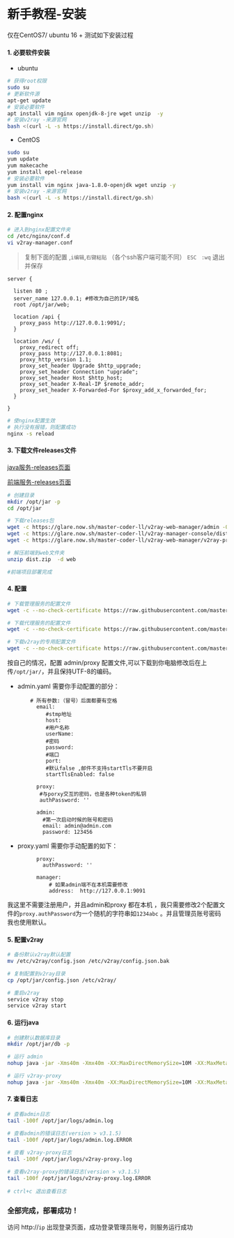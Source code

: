 # 新手教程-安装

 仅在CentOS7/ ubuntu 16 + 测试如下安装过程

#### 1. 必要软件安装
 
- ubuntu    
```bash
# 获得root权限
sudo su
# 更新软件源
apt-get update
# 安装必要软件
apt install vim nginx openjdk-8-jre wget unzip  -y
# 安装v2ray -来源官网
bash <(curl -L -s https://install.direct/go.sh)

```
- CentOS
```bash
sudo su
yum update
yum makecache
yum install epel-release
# 安装必要软件
yum install vim nginx java-1.8.0-openjdk wget unzip -y
# 安装v2ray -来源官网
bash <(curl -L -s https://install.direct/go.sh)
```

       
####  2. 配置nginx
```bash
# 进入到nginx配置文件夹
cd /etc/nginx/conf.d
vi v2ray-manager.conf
```
> 复制下面的配置 ,`i编辑`,`右键粘贴` （各个ssh客户端可能不同）
> `ESC ` `:wq` 退出并保存

```
server {

  listen 80 ;
  server_name 127.0.0.1; #修改为自己的IP/域名
  root /opt/jar/web;
                
  location /api {
    proxy_pass http://127.0.0.1:9091/;
  }

  location /ws/ {
    proxy_redirect off;
    proxy_pass http://127.0.0.1:8081;
    proxy_http_version 1.1;
    proxy_set_header Upgrade $http_upgrade;
    proxy_set_header Connection "upgrade";
    proxy_set_header Host $http_host;
    proxy_set_header X-Real-IP $remote_addr;
    proxy_set_header X-Forwarded-For $proxy_add_x_forwarded_for;
  } 

}
```

```bash
# 使nginx配置生效
# 执行没有报错，则配置成功
nginx -s reload
```        
            
####  3. 下载文件releases文件


 [java服务-releases页面](https://github.com/master-coder-ll/v2ray-web-manager/releases)
 
 [前端服务-releases页面](https://github.com/master-coder-ll/v2ray-manager-console/releases)

```bash
# 创建目录
mkdir /opt/jar -p
cd /opt/jar 

# 下载releases包
wget -c https://glare.now.sh/master-coder-ll/v2ray-web-manager/admin -O admin.jar
wget -c https://glare.now.sh/master-coder-ll/v2ray-manager-console/dist -O dist.zip
wget -c https://glare.now.sh/master-coder-ll/v2ray-web-manager/v2ray-proxy -O v2ray-proxy.jar

# 解压前端到web文件夹
unzip dist.zip  -d web

#前端项目部署完成
```


####  4. 配置
     
```bash
# 下载管理服务的配置文件
wget -c --no-check-certificate https://raw.githubusercontent.com/master-coder-ll/v2ray-web-manager/master/conf/admin.yaml

# 下载代理服务的配置文件
wget -c --no-check-certificate https://raw.githubusercontent.com/master-coder-ll/v2ray-web-manager/master/conf/proxy.yaml

# 下载v2ray的专用配置文件
wget -c --no-check-certificate https://raw.githubusercontent.com/master-coder-ll/v2ray-web-manager/master/conf/config.json
```  

按自己的情况，配置 admin/proxy 配置文件,可以下载到你电脑修改后在上传`/opt/jar/`，并且保持UTF-8的编码。
  
- admin.yaml 需要你手动配置的部分：

          # 所有参数:（冒号）后面都要有空格 
            email: 
               #stmp地址
               host: 
               #用户名称
               userName: 
               #密码
               password:
               #端口
               port: 
               #默认false ,邮件不支持startTls不要开启
               startTlsEnabled: false
            
            proxy:
             #与porxy交互的密码，也是各种token的私钥
             authPassword: ''
             
            admin:
              #第一次启动时候的账号和密码
              email: admin@admin.com
              password: 123456

- proxy.yaml 需要你手动配置的如下：
         
            proxy:
              authPassword: ''
              
            manager:
                # 如果admin端不在本机需要修改
                address:  http://127.0.0.1:9091
 
 我这里不需要注册用户，并且admin和proxy 都在本机 ，我只需要修改2个配置文件的`proxy.authPassword`为一个随机的字符串如`1234abc` 。并且管理员账号密码我也使用默认。
 
####  5. 配置v2ray

```bash
# 备份默认v2ray默认配置
mv /etc/v2ray/config.json /etc/v2ray/config.json.bak

# 复制配置到v2ray目录
cp /opt/jar/config.json /etc/v2ray/

# 重启v2ray
service v2ray stop
service v2ray start
```
     
####  6. 运行java
     
```bash
# 创建默认数据库目录
mkdir /opt/jar/db -p

# 运行 admin
nohup java -jar -Xms40m -Xmx40m -XX:MaxDirectMemorySize=10M -XX:MaxMetaspaceSize=80m  /opt/jar/admin.jar --spring.config.location=/opt/jar/admin.yaml > /dev/null 2>&1 &

# 运行 v2ray-proxy
nohup java -jar -Xms40m -Xmx40m -XX:MaxDirectMemorySize=10M -XX:MaxMetaspaceSize=80m /opt/jar/v2ray-proxy.jar --spring.config.location=/opt/jar/proxy.yaml > /dev/null 2>&1 &
```

####  7. 查看日志
```bash
# 查看admin日志
tail -100f /opt/jar/logs/admin.log

# 查看admin的错误日志(version > v3.1.5)
tail -100f /opt/jar/logs/admin.log.ERROR
    
# 查看 v2ray-proxy日志
tail -100f /opt/jar/logs/v2ray-proxy.log

# 查看v2ray-proxy的错误日志(version > v3.1.5)
tail -100f /opt/jar/logs/v2ray-proxy.log.ERROR
    
# ctrl+c 退出查看日志
```


### 全部完成，部署成功！
访问 http://`ip` 出现登录页面，成功登录管理员账号，则服务运行成功  
